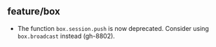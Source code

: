## feature/box

* The function `box.session.push` is now deprecated. Consider using
  `box.broadcast` instead (gh-8802).
